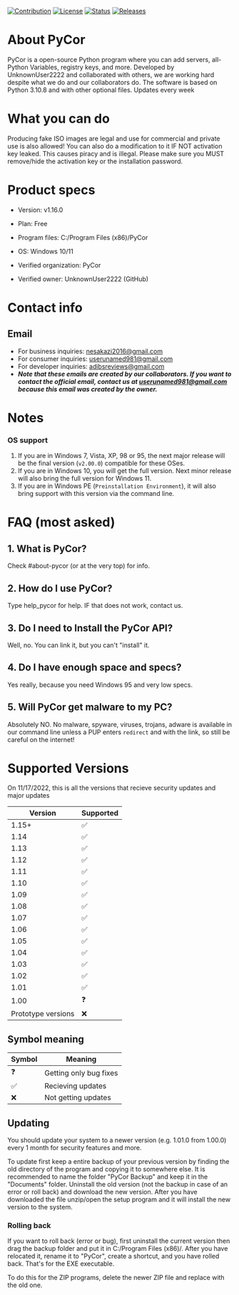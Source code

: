 [![Contribution](https://img.shields.io/badge/security%20level-high-green)](https://github.com/UnknownUser2222/pycor)
[![License](https://img.shields.io/badge/license-MIT-blue)](https://github.com/UnknownUser2222/pycor/blob/master/license.md)
[![Status](https://img.shields.io/badge/status-operational-green)](https://github.com/UnknownUser2222/pycor)
[![Releases](https://img.shields.io/badge/version-check%20releases-blue)](https://github.com/UnknownUser2222/pycor/releases)

# About PyCor
PyCor is a open-source Python program where you can add servers, all-Python Variables, registry keys, and more.
Developed by UnknownUser2222 and collaborated with others, we are working hard despite what we do and our collaborators do.
The software is based on Python 3.10.8 and with other optional files.
Updates every week
# What you can do
Producing fake ISO images are legal and use for commercial and private use is also allowed! 
You can also do a modification to it IF NOT activation key leaked. This causes piracy and is illegal.
Please make sure you MUST remove/hide the activation key or the installation password.
# Product specs
  - Version: v1.16.0
 
  - Plan: Free
 
  - Program files: C:/Program Files (x86)/PyCor
 
  - OS: Windows 10/11
 
  - Verified organization: PyCor
 
  - Verified owner: UnknownUser2222 (GitHub)

# Contact info
## Email
 - For business inquiries: nesakazi2016@gmail.com
 - For consumer inquiries: userunamed981@gmail.com
 - For developer inquiries: adibsreviews@gmail.com
 - ***Note that these emails are created by our collaborators. If you want to contact the official email, contact us at userunamed981@gmail.com because this email was created by the owner.***

# Notes
### OS support
1. If you are in Windows 7, Vista, XP, 98 or 95, the next major release will be the final version (`v2.00.0`) compatible for these OSes.
2. If you are in Windows 10, you will get the full version. Next minor release will also bring the full version for Windows 11.
3. If you are in Windows PE (`Preinstallation Environment`), it will also bring support with this version via the command line.

# FAQ (most asked)
## 1. What is PyCor?
Check #about-pycor (or at the very top) for info.
## 2. How do I use PyCor?
Type help_pycor for help. IF that does not work, contact us.
## 3. Do I need to Install the PyCor API?
Well, no. You can link it, but you can't "install" it.
## 4. Do I have enough space and specs?
Yes really, because you need Windows 95 and very low specs.
## 5. Will PyCor get malware to my PC?
Absolutely NO. No malware, spyware, viruses, trojans, adware is available in our command line unless a PUP enters `redirect` and with the link, so still be careful on the internet!

# Supported Versions

On 11/17/2022, this is all the versions that recieve security updates and major updates

| Version | Supported          |
| ------- | ------------------ |
| 1.15+ | :white_check_mark: |
| 1.14  | :white_check_mark: |
| 1.13  | :white_check_mark: |
| 1.12  | :white_check_mark: |
| 1.11  | :white_check_mark: |
| 1.10  | :white_check_mark: |
| 1.09  | :white_check_mark: |
| 1.08  | :white_check_mark: |
| 1.07  | :white_check_mark: |
| 1.06  | :white_check_mark: |
| 1.05  | :white_check_mark: |
| 1.04  | :white_check_mark: |
| 1.03  | :white_check_mark: |
| 1.02  | :white_check_mark: |
| 1.01  | :white_check_mark: |
| 1.00  | :question:         |
| Prototype versions | :x:   |

## Symbol meaning
| Symbol      | Meaning           |
| ----------- | ----------------- |
| :question:  | Getting only bug fixes|
| :white_check_mark: | Recieving updates|
| :x:         | Not getting updates|
## Updating

You should update your system to a newer version (e.g. 1.01.0 from 1.00.0) every 1 month for security features and more.

To update first keep a entire backup of your previous version by finding the old directory of the program and copying it to somewhere else. It is recommended to name the
folder "PyCor Backup" and keep it in the "Documents" folder. Uninstall the old version (not the backup in case of an error or roll back) and download the new version.
After you have downloaded the file unzip/open the setup program and it will install the new version to the system. 

### Rolling back
If you want to roll back (error or bug), first uninstall the current version then drag the backup folder and put it in C:/Program Files (x86)/. After you have
relocated it, rename it to "PyCor", create a shortcut, and you have rolled back. That's for the EXE executable.

To do this for the ZIP programs, delete the newer ZIP file and replace with the old one.
